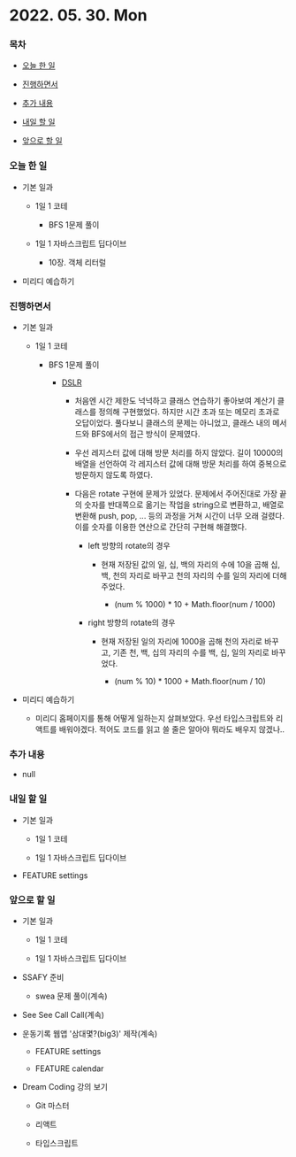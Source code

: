 # 2022. 05. 30. Mon

### 목차

- [오늘 한 일](#오늘-한-일)

- [진행하면서](#진행하면서)

- [추가 내용](#추가-내용)

- [내일 할 일](#내일-할-일)

- [앞으로 할 일](#앞으로-할-일)

### 오늘 한 일

- 기본 일과

  - 1일 1 코테

    - BFS 1문제 풀이

  - 1일 1 자바스크립트 딥다이브

    - 10장. 객체 리터럴

- 미리디 예습하기

### 진행하면서

- 기본 일과

  - 1일 1 코테

    - BFS 1문제 풀이

      - [DSLR](https://www.acmicpc.net/problem/9019)

        - 처음엔 시간 제한도 넉넉하고 클래스 연습하기 좋아보여 계산기 클래스를 정의해 구현했었다. 하지만 시간 초과 또는 메모리 초과로 오답이었다. 풀다보니 클래스의 문제는 아니었고, 클래스 내의 메서드와 BFS에서의 접근 방식이 문제였다.

        - 우선 레지스터 값에 대해 방문 처리를 하지 않았다. 길이 10000의 배열을 선언하여 각 레지스터 값에 대해 방문 처리를 하여 중복으로 방문하지 않도록 하였다.

        - 다음은 rotate 구현에 문제가 있었다. 문제에서 주어진대로 가장 끝의 숫자를 반대쪽으로 옮기는 작업을 string으로 변환하고, 배열로 변환해 push, pop, ... 등의 과정을 거쳐 시간이 너무 오래 걸렸다. 이를 숫자를 이용한 연산으로 간단히 구현해 해결했다.

          - left 방향의 rotate의 경우

            - 현재 저장된 값의 일, 십, 백의 자리의 수에 10을 곱해 십, 백, 천의 자리로 바꾸고 천의 자리의 수를 일의 자리에 더해주었다.

              - (num % 1000) \* 10 + Math.floor(num / 1000)

          - right 방향의 rotate의 경우

            - 현재 저장된 일의 자리에 1000을 곱해 천의 자리로 바꾸고, 기존 천, 백, 십의 자리의 수를 백, 십, 일의 자리로 바꾸었다.

              - (num % 10) \* 1000 + Math.floor(num / 10)

- 미리디 예습하기

  - 미리디 홈페이지를 통해 어떻게 일하는지 살펴보았다. 우선 타입스크립트와 리액트를 배워야겠다. 적어도 코드를 읽고 쓸 줄은 알아야 뭐라도 배우지 않겠나..

### 추가 내용

- null

### 내일 할 일

- 기본 일과

  - 1일 1 코테

  - 1일 1 자바스크립트 딥다이브

- FEATURE settings

### 앞으로 할 일

- 기본 일과

  - 1일 1 코테

  - 1일 1 자바스크립트 딥다이브

- SSAFY 준비

  - swea 문제 풀이(계속)

- See See Call Call(계속)

- 운동기록 웹앱 '삼대몇?(big3)' 제작(계속)

  - FEATURE settings

  - FEATURE calendar

- Dream Coding 강의 보기

  - Git 마스터

  - 리액트

  - 타입스크립트

<br><br>
